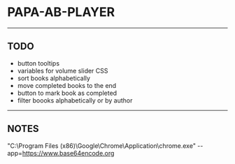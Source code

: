 # PAPA-AB-PLAYER
***

## TODO

- button tooltips
- variables for volume slider CSS
- sort books alphabetically
- move completed books to the end
- button to mark book as completed
- filter boooks alphabetically or by author

***

## NOTES

"C:\Program Files (x86)\Google\Chrome\Application\chrome.exe" --app=https://www.base64encode.org

